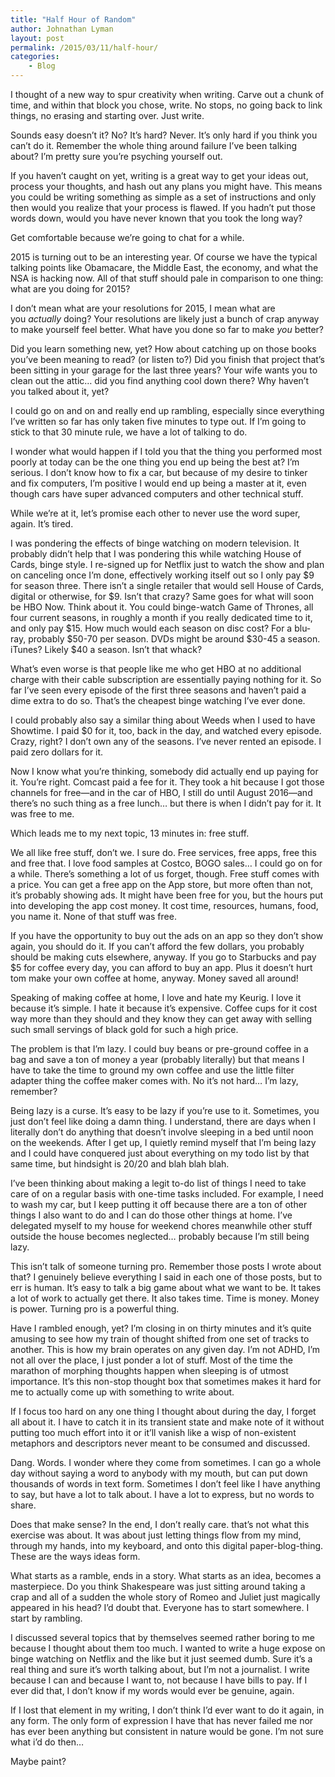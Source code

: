 ```yaml
---
title: "Half Hour of Random"
author: Johnathan Lyman
layout: post
permalink: /2015/03/11/half-hour/
categories:
    - Blog
---
```


I thought of a new way to spur creativity when writing. Carve out a chunk of time, and within that block you chose, write. No stops, no going back to link things, no erasing and starting over. Just write.

Sounds easy doesn’t it? No? It’s hard? Never. It’s only hard if you think you can’t do it. Remember the whole thing around failure I’ve been talking about? I’m pretty sure you’re psyching yourself out.

If you haven’t caught on yet, writing is a great way to get your ideas out, process your thoughts, and hash out any plans you might have. This means you could be writing something as simple as a set of instructions and only then would you realize that your process is flawed. If you hadn’t put those words down, would you have never known that you took the long way?

Get comfortable because we’re going to chat for a while.

2015 is turning out to be an interesting year. Of course we have the typical talking points like Obamacare, the Middle East, the economy, and what the NSA is hacking now. All of that stuff should pale in comparison to one thing: what are you doing for 2015?

I don’t mean what are your resolutions for 2015, I mean what are you&nbsp;_actually_ doing? Your resolutions are likely just a bunch of crap anyway to make yourself feel better. What have you done so far to make&nbsp;_you_ better?

Did you learn something new, yet? How about catching up on those books you’ve been meaning to read? (or listen to?) Did you finish that project that’s been sitting in your garage for the last three years? Your wife wants you to clean out the attic… did you find anything cool down there? Why haven’t you talked about it, yet?

I could go on and on and really end up rambling, especially since everything I’ve written so far has only taken five minutes to type out. If I’m going to stick to that 30 minute rule, we have a lot of talking to do.

I wonder what would happen if I told you that the thing you performed most poorly at today can be the one thing you end up being the best at? I’m serious. I don’t know how to fix a car, but because of my desire to tinker and fix computers, I’m positive I would end up being a master at it, even though cars have super advanced computers and other technical stuff.

While we’re at it, let’s promise each other to never use the word super, again. It’s tired.

I was pondering the effects of binge watching on modern television. It probably didn’t help that I was pondering this while watching House of Cards, binge style. I re-signed up for Netflix just to watch the show and plan on canceling once I’m done, effectively working itself out so I only pay $9 for season three. There isn’t a single retailer that would sell House of Cards, digital or otherwise, for $9. Isn’t that crazy? Same goes for what will soon be HBO Now. Think about it. You could binge-watch Game of Thrones, all four current seasons, in roughly a month if you really dedicated time to it, and only pay $15. How much would each season on disc cost? For a blu-ray, probably $50-70 per season. DVDs might be around $30-45 a season. iTunes? Likely $40 a season. Isn’t that whack?

What’s even worse is that people like me who get HBO at no additional charge with their cable subscription are essentially paying nothing for it. So far I’ve seen every episode of the first three seasons and haven’t paid a dime extra to do so. That’s the cheapest binge watching I’ve ever done.

I could probably also say a similar thing about Weeds when I used to have Showtime. I paid $0 for it, too, back in the day, and watched every episode. Crazy, right? I don’t own any of the seasons. I’ve never rented an episode. I paid zero dollars for it.

Now I know what you’re thinking, somebody did actually end up paying for it. You’re right. Comcast paid a fee for it. They took a hit because I got those channels for free—and in the car of HBO, I still do until August 2016—and there’s no such thing as a free lunch… but there is when I didn’t pay for it. It was free to me.

Which leads me to my next topic, 13 minutes in: free stuff.

We all like free stuff, don’t we. I sure do. Free services, free apps, free this and free that. I love food samples at Costco, BOGO sales… I could go on for a while. There’s something a lot of us forget, though. Free stuff comes with a price. You can get a free app on the App store, but more often than not, it’s probably showing ads. It might have been free for you, but the hours put into developing the app cost money. It cost time, resources, humans, food, you name it. None of that stuff was free.

If you have the opportunity to buy out the ads on an app so they don’t show again, you should do it. If you can’t afford the few dollars, you probably should be making cuts elsewhere, anyway. If you go to Starbucks and pay $5 for coffee every day, you can afford to buy an app. Plus it doesn’t hurt tom make your own coffee at home, anyway. Money saved all around!

Speaking of making coffee at home, I love and hate my Keurig. I love it because it’s simple. I hate it because it’s expensive. Coffee cups for it cost way more than they should and they know they can get away with selling such small servings of black gold for such a high price.

The problem is that I’m lazy. I could buy beans or pre-ground coffee in a bag and save a ton of money a year (probably literally) but that means I have to take the time to ground my own coffee and use the little filter adapter thing the coffee maker comes with. No it’s not hard… I’m lazy, remember?

Being lazy is a curse. It’s easy to be lazy if you’re use to it. Sometimes, you just don’t feel like doing a damn thing. I understand, there are days when I literally don’t do anything that doesn’t involve sleeping in a bed until noon on the weekends. After I get up, I quietly remind myself that I’m being lazy and I could have conquered just about everything on my todo list by that same time, but hindsight is 20/20 and blah blah blah.

I’ve been thinking about making a legit to-do list of things I need to take care of on a regular basis with one-time tasks included. For example, I need to wash my car, but I keep putting it off because there are a ton of other things I also want to do and I can do those other things at home. I’ve delegated myself to my house for weekend chores meanwhile other stuff outside the house becomes neglected… probably because I’m still being lazy.

This isn’t talk of someone turning pro. Remember those posts I wrote about that? I genuinely believe everything I said in each one of those posts, but to err is human. It’s easy to talk a big game about what we want to be. It takes a lot of work to actually get there. It also takes time. Time is money. Money is power. Turning pro is a powerful thing.

Have I rambled enough, yet? I’m closing in on thirty minutes and it’s quite amusing to see how my train of thought shifted from one set of tracks to another. This is how my brain operates on any given day. I’m not ADHD, I’m not all over the place, I just ponder a lot of stuff. Most of the time the marathon of morphing thoughts happen when sleeping is of utmost importance. It’s this non-stop thought box that sometimes makes it hard for me to actually come up with something to write about.

If I focus too hard on any one thing I thought about during the day, I forget all about it. I have to catch it in its transient state and make note of it without putting too much effort into it or it’ll vanish like a wisp of non-existent metaphors and descriptors never meant to be consumed and discussed.

Dang. Words. I wonder where they come from sometimes. I can go a whole day without saying a word to anybody with my mouth, but can put down thousands of words in text form. Sometimes I don’t feel like I have anything to say, but have a lot to talk about. I have a lot to express, but no words to share.

Does that make sense? In the end, I don’t really care. that’s not what this exercise was about. It was about just letting things flow from my mind, through my hands, into my keyboard, and onto this digital paper-blog-thing. These are the ways ideas form.

What starts as a ramble, ends in a story. What starts as an idea, becomes a masterpiece. Do you think Shakespeare was just sitting around taking a crap and all of a sudden the whole story of Romeo and Juliet just magically appeared in his head? I’d doubt that. Everyone has to start somewhere. I start by rambling.

I discussed several topics that by themselves seemed rather boring to me because I thought about them too much. I wanted to write a huge expose on binge watching on Netflix and the like but it just seemed dumb. Sure it’s a real thing and sure it’s worth talking about, but I’m not a journalist. I write because I can and because I want to, not because I have bills to pay. If I ever did that, I don’t know if my words would ever be genuine, again.

If I lost that element in my writing, I don’t think I’d ever want to do it again, in any form. The only form of expression I have that has never failed me nor has ever been anything but consistent in nature would be gone. I’m not sure what i’d do then…

Maybe paint?

